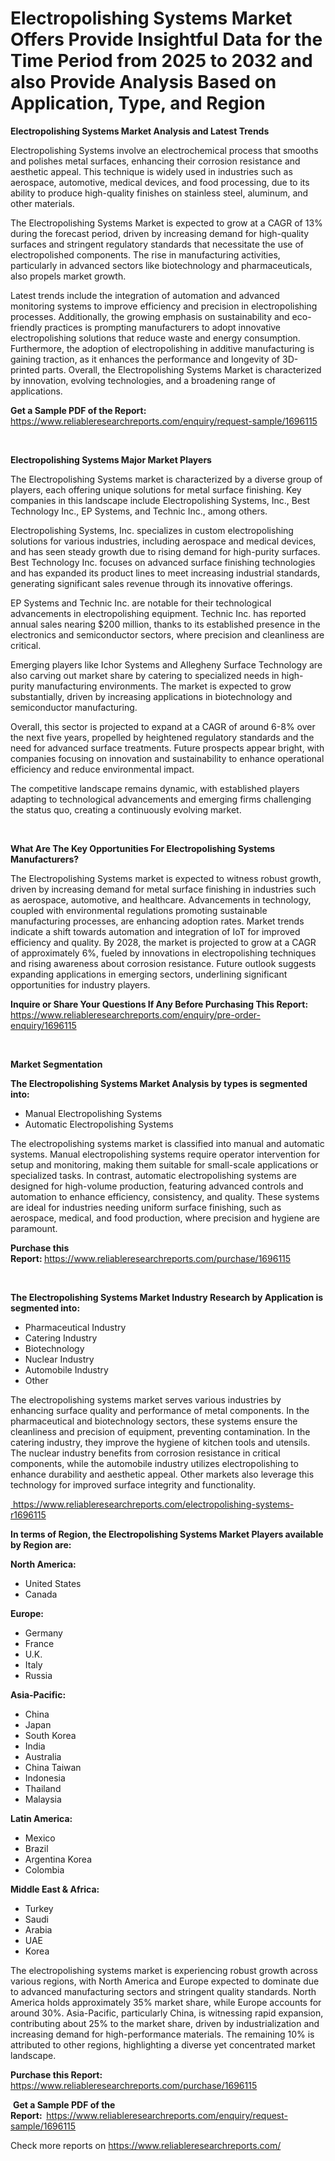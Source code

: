 <p><h1>Electropolishing Systems Market Offers Provide Insightful Data for the Time Period from 2025 to 2032 and also Provide Analysis Based on Application, Type, and Region</h1></p><p><strong>Electropolishing Systems Market Analysis and Latest Trends</strong></p>
<p><p>Electropolishing Systems involve an electrochemical process that smooths and polishes metal surfaces, enhancing their corrosion resistance and aesthetic appeal. This technique is widely used in industries such as aerospace, automotive, medical devices, and food processing, due to its ability to produce high-quality finishes on stainless steel, aluminum, and other materials.</p><p>The Electropolishing Systems Market is expected to grow at a CAGR of 13% during the forecast period, driven by increasing demand for high-quality surfaces and stringent regulatory standards that necessitate the use of electropolished components. The rise in manufacturing activities, particularly in advanced sectors like biotechnology and pharmaceuticals, also propels market growth. </p><p>Latest trends include the integration of automation and advanced monitoring systems to improve efficiency and precision in electropolishing processes. Additionally, the growing emphasis on sustainability and eco-friendly practices is prompting manufacturers to adopt innovative electropolishing solutions that reduce waste and energy consumption. Furthermore, the adoption of electropolishing in additive manufacturing is gaining traction, as it enhances the performance and longevity of 3D-printed parts. Overall, the Electropolishing Systems Market is characterized by innovation, evolving technologies, and a broadening range of applications.</p></p>
<p><strong>Get a Sample PDF of the Report:&nbsp;</strong> <a href="https://www.reliableresearchreports.com/enquiry/request-sample/1696115?utm_campaign=3027&utm_medium=2&utm_source=Github&utm_content=ia&utm_term=08042025&utm_id=electropolishing-systems">https://www.reliableresearchreports.com/enquiry/request-sample/1696115</a></p>
<p>&nbsp;</p>
<p><strong>Electropolishing Systems Major Market Players</strong></p>
<p><p>The Electropolishing Systems market is characterized by a diverse group of players, each offering unique solutions for metal surface finishing. Key companies in this landscape include Electropolishing Systems, Inc., Best Technology Inc., EP Systems, and Technic Inc., among others. </p><p>Electropolishing Systems, Inc. specializes in custom electropolishing solutions for various industries, including aerospace and medical devices, and has seen steady growth due to rising demand for high-purity surfaces. Best Technology Inc. focuses on advanced surface finishing technologies and has expanded its product lines to meet increasing industrial standards, generating significant sales revenue through its innovative offerings.</p><p>EP Systems and Technic Inc. are notable for their technological advancements in electropolishing equipment. Technic Inc. has reported annual sales nearing $200 million, thanks to its established presence in the electronics and semiconductor sectors, where precision and cleanliness are critical. </p><p>Emerging players like Ichor Systems and Allegheny Surface Technology are also carving out market share by catering to specialized needs in high-purity manufacturing environments. The market is expected to grow substantially, driven by increasing applications in biotechnology and semiconductor manufacturing.</p><p>Overall, this sector is projected to expand at a CAGR of around 6-8% over the next five years, propelled by heightened regulatory standards and the need for advanced surface treatments. Future prospects appear bright, with companies focusing on innovation and sustainability to enhance operational efficiency and reduce environmental impact.</p><p>The competitive landscape remains dynamic, with established players adapting to technological advancements and emerging firms challenging the status quo, creating a continuously evolving market.</p></p>
<p>&nbsp;</p>
<p><strong>What Are The Key Opportunities For Electropolishing Systems Manufacturers?</strong></p>
<p><p>The Electropolishing Systems market is expected to witness robust growth, driven by increasing demand for metal surface finishing in industries such as aerospace, automotive, and healthcare. Advancements in technology, coupled with environmental regulations promoting sustainable manufacturing processes, are enhancing adoption rates. Market trends indicate a shift towards automation and integration of IoT for improved efficiency and quality. By 2028, the market is projected to grow at a CAGR of approximately 6%, fueled by innovations in electropolishing techniques and rising awareness about corrosion resistance. Future outlook suggests expanding applications in emerging sectors, underlining significant opportunities for industry players.</p></p>
<p><strong>Inquire or Share Your Questions If Any Before Purchasing This Report:</strong> <a href="https://www.reliableresearchreports.com/enquiry/pre-order-enquiry/1696115?utm_campaign=3027&utm_medium=2&utm_source=Github&utm_content=ia&utm_term=08042025&utm_id=electropolishing-systems">https://www.reliableresearchreports.com/enquiry/pre-order-enquiry/1696115</a></p>
<p>&nbsp;</p>
<p><strong>Market Segmentation</strong></p>
<p><strong>The Electropolishing Systems Market Analysis by types is segmented into:</strong></p>
<p><ul><li>Manual Electropolishing Systems</li><li>Automatic Electropolishing Systems</li></ul></p>
<p><p>The electropolishing systems market is classified into manual and automatic systems. Manual electropolishing systems require operator intervention for setup and monitoring, making them suitable for small-scale applications or specialized tasks. In contrast, automatic electropolishing systems are designed for high-volume production, featuring advanced controls and automation to enhance efficiency, consistency, and quality. These systems are ideal for industries needing uniform surface finishing, such as aerospace, medical, and food production, where precision and hygiene are paramount.</p></p>
<p><strong>Purchase this Report:&nbsp;</strong><a href="https://www.reliableresearchreports.com/purchase/1696115?utm_campaign=3027&utm_medium=2&utm_source=Github&utm_content=ia&utm_term=08042025&utm_id=electropolishing-systems">https://www.reliableresearchreports.com/purchase/1696115</a></p>
<p>&nbsp;</p>
<p><strong>The Electropolishing Systems Market Industry Research by Application is segmented into:</strong></p>
<p><ul><li>Pharmaceutical Industry</li><li>Catering Industry</li><li>Biotechnology</li><li>Nuclear Industry</li><li>Automobile Industry</li><li>Other</li></ul></p>
<p><p>The electropolishing systems market serves various industries by enhancing surface quality and performance of metal components. In the pharmaceutical and biotechnology sectors, these systems ensure the cleanliness and precision of equipment, preventing contamination. In the catering industry, they improve the hygiene of kitchen tools and utensils. The nuclear industry benefits from corrosion resistance in critical components, while the automobile industry utilizes electropolishing to enhance durability and aesthetic appeal. Other markets also leverage this technology for improved surface integrity and functionality.</p></p>
<p><a href="https://www.reliableresearchreports.com/electropolishing-systems-r1696115?utm_campaign=3027&utm_medium=2&utm_source=Github&utm_content=ia&utm_term=08042025&utm_id=electropolishing-systems">&nbsp;https://www.reliableresearchreports.com/electropolishing-systems-r1696115</a></p>
<p><strong>In terms of Region, the Electropolishing Systems Market Players available by Region are:</strong></p>
<p>
    <p> <strong> North America: </strong>
        <ul>
            <li>United States</li>
            <li>Canada</li>
        </ul>
        </p> 
    <p> <strong> Europe: </strong>
        <ul>
            <li>Germany</li>
            <li>France</li>
            <li>U.K.</li>
            <li>Italy</li>
            <li>Russia</li>
        </ul>
        </p> 
    <p> <strong> Asia-Pacific: </strong>
        <ul>
            <li>China</li>
            <li>Japan</li>
            <li>South Korea</li>
            <li>India</li>
            <li>Australia</li>
            <li>China Taiwan</li>
            <li>Indonesia</li>
            <li>Thailand</li>
            <li>Malaysia</li>
        </ul>
        </p> 
    <p> <strong> Latin America: </strong>
        <ul>
            <li>Mexico</li>
            <li>Brazil</li>
            <li>Argentina Korea</li>
            <li>Colombia</li>
        </ul>
        </p> 
    <p> <strong> Middle East & Africa: </strong>
        <ul>
            <li>Turkey</li>
            <li>Saudi</li>
            <li>Arabia</li>
            <li>UAE</li>
            <li>Korea</li>
        </ul>
    </p>
    </p>
<p><p>The electropolishing systems market is experiencing robust growth across various regions, with North America and Europe expected to dominate due to advanced manufacturing sectors and stringent quality standards. North America holds approximately 35% market share, while Europe accounts for around 30%. Asia-Pacific, particularly China, is witnessing rapid expansion, contributing about 25% to the market share, driven by industrialization and increasing demand for high-performance materials. The remaining 10% is attributed to other regions, highlighting a diverse yet concentrated market landscape.</p></p>
<p><strong>Purchase this Report: </strong><a href="https://www.reliableresearchreports.com/purchase/1696115?utm_campaign=3027&utm_medium=2&utm_source=Github&utm_content=ia&utm_term=08042025&utm_id=electropolishing-systems">https://www.reliableresearchreports.com/purchase/1696115</a></p>
<p>&nbsp;<strong>Get a Sample PDF of the Report:&nbsp;&nbsp;</strong><a href="https://www.reliableresearchreports.com/enquiry/request-sample/1696115?utm_campaign=3027&utm_medium=2&utm_source=Github&utm_content=ia&utm_term=08042025&utm_id=electropolishing-systems">https://www.reliableresearchreports.com/enquiry/request-sample/1696115</a></p>
<p><strong></strong></p>
<p>Check more reports on <a href="https://www.reliableresearchreports.com/?utm_campaign=3027&utm_medium=2&utm_source=Github&utm_content=ia&utm_term=08042025&utm_id=electropolishing-systems">https://www.reliableresearchreports.com/</a></p>